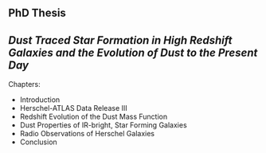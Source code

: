 PhD Thesis
-------
_Dust Traced Star Formation in High Redshift Galaxies and the Evolution of Dust to the Present Day_
---

Chapters:
  - Introduction
  - Herschel-ATLAS Data Release III
  - Redshift Evolution of the Dust Mass Function
  - Dust Properties of IR-bright, Star Forming Galaxies
  - Radio Observations of Herschel Galaxies
  - Conclusion
